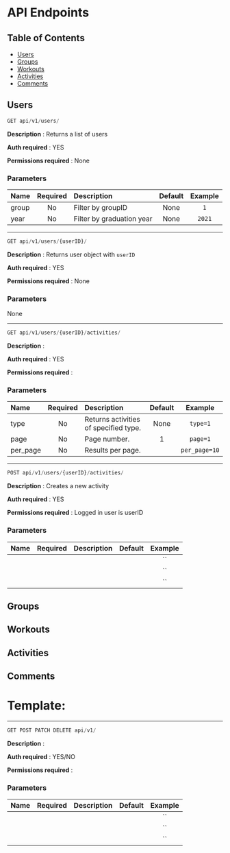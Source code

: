 # API Endpoints
## Table of Contents
- [Users](#users)
- [Groups](#groups)
- [Workouts](#workouts)
- [Activities](#activities)
- [Comments](#comments)
## Users

```python
GET api/v1/users/
```
**Description** : Returns a list of users

**Auth required** : YES

**Permissions required** : None

### Parameters
|  Name | Required |            Description            | Default | Example |
|:------|:--------:|:----------------------------------|:-------:|:-------:|
| group | No       | Filter by groupID                 | None    | `1`     |
| year  | No       | Filter by graduation year         | None    | `2021`  |

---

```python
GET api/v1/users/{userID}/
```
**Description** : Returns user object with `userID`

**Auth required** : YES

**Permissions required** : None

### Parameters
None

---

```python
GET api/v1/users/{userID}/activities/
```
**Description** : 

**Auth required** : YES

**Permissions required** : 

### Parameters
|  Name    | Required |              Description              | Default | Example |
|:---------|:--------:|:--------------------------------------|:-------:|:-------:|
|  type    | No       | Returns activities of specified type. | None    | `type=1` |
|  page    | No       | Page number.                          | 1       | `page=1`      |
| per_page | No       | Results per page.                     |         | `per_page=10`      |

---

```python
POST api/v1/users/{userID}/activities/
```
**Description** : Creates a new activity

**Auth required** : YES

**Permissions required** : Logged in user is userID

### Parameters
|  Name | Required |            Description            | Default | Example |
|:------|:--------:|:----------------------------------|:-------:|:-------:|
|       |          |                                   |         | ``      |
|       |          |                                   |         | ``      |
|       |          |                                   |         | ``      |


## Groups
## Workouts
## Activities
## Comments





# Template:
---

```python
GET POST PATCH DELETE api/v1/
```
**Description** : 

**Auth required** : YES/NO

**Permissions required** : 

### Parameters
|  Name | Required |            Description            | Default | Example |
|:------|:--------:|:----------------------------------|:-------:|:-------:|
|       |          |                                   |         | ``      |
|       |          |                                   |         | ``      |
|       |          |                                   |         | ``      |
